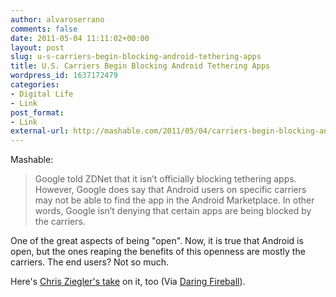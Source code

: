 ```yaml
---
author: alvaroserrano
comments: false
date: 2011-05-04 11:11:02+00:00
layout: post
slug: u-s-carriers-begin-blocking-android-tethering-apps
title: U.S. Carriers Begin Blocking Android Tethering Apps
wordpress_id: 1637172479
categories:
- Digital Life
- Link
post_format:
- Link
external-url: http://mashable.com/2011/05/04/carriers-begin-blocking-android-tethering-apps/
---
```


Mashable:

<blockquote>Google told ZDNet that it isn’t officially blocking tethering apps. However, Google does say that Android users on specific carriers may not be able to find the app in the Android Marketplace. In other words, Google isn’t denying that certain apps are being blocked by the carriers.</blockquote>


One of the great aspects of being "open". Now, it is true that Android is open, but the ones reaping the benefits of this openness are mostly the carriers. The end users? Not so much.

Here's [Chris Ziegler's take](http://thisismynext.com/2011/05/02/verizons-removal-tethering-apps-android-market-shame-fcc-violation/) on it, too (Via [Daring Fireball](http://daringfireball.net/linked/2011/05/03/android-market-tethering)).
